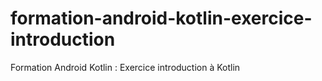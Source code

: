 # formation-android-kotlin-exercice-introduction
Formation Android Kotlin : Exercice introduction à Kotlin
